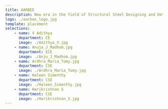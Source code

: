 ```yaml
---
title: AARBEE
description: New era in the field of Structural Steel Designing and Detailing.
logo: ./aarbee_logo.jpg
template: placement
selections:
    - name: V Adithya
      department: CE
      image: ./Adithya_V.jpg
    - name: Anuja_J_Madhom.jpg
      department: ECE
      image: ./Anju_J_Madhom.jpg
    - name: Ardhra_Maria_Tomy.jpg
      department: CSE
      image: ./Ardhra_Maria_Tomy.jpg
    - name: Haleen Simenthy
      department: CSE
      image: ./Haleen_Simenthy.jpg
    - name: Harikrishnan S
      department: CSE
      image: ./Harikrishnan_S.jpg
---
```

